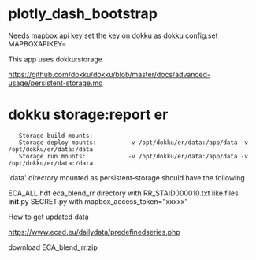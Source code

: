 # plotly_dash_bootstrap
 
Needs mapbox api key set the key on dokku as
 dokku config:set <appname> MAPBOXAPIKEY=<key>
 
 
This app uses dokku:storage 

https://github.com/dokku/dokku/blob/master/docs/advanced-usage/persistent-storage.md
# dokku storage:report er
       Storage build mounts:
       Storage deploy mounts:         -v /opt/dokku/er/data:/app/data -v /opt/dokku/er/data:/data
       Storage run mounts:            -v /opt/dokku/er/data:/app/data -v /opt/dokku/er/data:/data


'data' directory mounted as persistent-storage should have the following

ECA_ALL.hdf
eca_blend_rr directory with RR_STAID000010.txt like files
__init__.py
SECRET.py with mapbox_access_token="xxxxx"

How to get updated data

https://www.ecad.eu/dailydata/predefinedseries.php 

 download ECA_blend_rr.zip

 